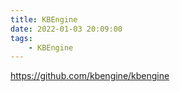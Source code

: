 ```yaml
---
title: KBEngine
date: 2022-01-03 20:09:00
tags:
    - KBEngine
---
```

https://github.com/kbengine/kbengine